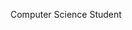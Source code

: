 Computer Science Student

<!---
nandofromthebando/nandofromthebando is a ✨ special ✨ repository because its `README.md` (this file) appears on your GitHub profile.
You can click the Preview link to take a look at your changes.
--->
